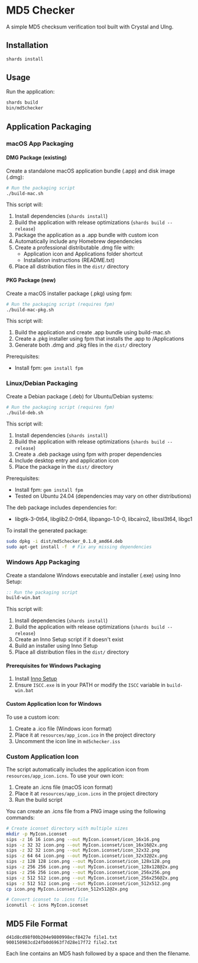 # MD5 Checker

A simple MD5 checksum verification tool built with Crystal and UIng.

## Installation

```bash
shards install
```

## Usage

Run the application:

```bash
shards build
bin/md5checker
```

## Application Packaging

### macOS App Packaging

#### DMG Package (existing)

Create a standalone macOS application bundle (.app) and disk image (.dmg):

```bash
# Run the packaging script
./build-mac.sh
```

This script will:

1. Install dependencies (`shards install`)
2. Build the application with release optimizations (`shards build --release`)
3. Package the application as a .app bundle with custom icon
4. Automatically include any Homebrew dependencies
5. Create a professional distributable .dmg file with:
   - Application icon and Applications folder shortcut
   - Installation instructions (README.txt)
6. Place all distribution files in the `dist/` directory

#### PKG Package (new)

Create a macOS installer package (.pkg) using fpm:

```bash
# Run the packaging script (requires fpm)
./build-mac-pkg.sh
```

This script will:

1. Build the application and create .app bundle using build-mac.sh
2. Create a .pkg installer using fpm that installs the .app to /Applications
3. Generate both .dmg and .pkg files in the `dist/` directory

Prerequisites:

- Install fpm: `gem install fpm`

### Linux/Debian Packaging

Create a Debian package (.deb) for Ubuntu/Debian systems:

```bash
# Run the packaging script (requires fpm)
./build-deb.sh
```

This script will:

1. Install dependencies (`shards install`)
2. Build the application with release optimizations (`shards build --release`)
3. Create a .deb package using fpm with proper dependencies
4. Include desktop entry and application icon
5. Place the package in the `dist/` directory

Prerequisites:

- Install fpm: `gem install fpm`
- Tested on Ubuntu 24.04 (dependencies may vary on other distributions)

The deb package includes dependencies for:

- libgtk-3-0t64, libglib2.0-0t64, libpango-1.0-0, libcairo2, libssl3t64, libgc1

To install the generated package:

```bash
sudo dpkg -i dist/md5checker_0.1.0_amd64.deb
sudo apt-get install -f  # Fix any missing dependencies
```

### Windows App Packaging

Create a standalone Windows executable and installer (.exe) using Inno Setup:

```cmd
:: Run the packaging script
build-win.bat
```

This script will:

1. Install dependencies (`shards install`)
2. Build the application with release optimizations (`shards build --release`)
3. Create an Inno Setup script if it doesn't exist
4. Build an installer using Inno Setup
5. Place all distribution files in the `dist/` directory

#### Prerequisites for Windows Packaging

1. Install [Inno Setup](https://jrsoftware.org/isdl.php)
2. Ensure `ISCC.exe` is in your PATH or modify the `ISCC` variable in `build-win.bat`

#### Custom Application Icon for Windows

To use a custom icon:

1. Create a .ico file (Windows icon format)
2. Place it at `resources/app_icon.ico` in the project directory
3. Uncomment the icon line in `md5checker.iss`

### Custom Application Icon

The script automatically includes the application icon from `resources/app_icon.icns`.
To use your own icon:

1. Create an .icns file (macOS icon format)
2. Place it at `resources/app_icon.icns` in the project directory
3. Run the build script

You can create an .icns file from a PNG image using the following commands:

```bash
# Create iconset directory with multiple sizes
mkdir -p MyIcon.iconset
sips -z 16 16 icon.png --out MyIcon.iconset/icon_16x16.png
sips -z 32 32 icon.png --out MyIcon.iconset/icon_16x16@2x.png
sips -z 32 32 icon.png --out MyIcon.iconset/icon_32x32.png
sips -z 64 64 icon.png --out MyIcon.iconset/icon_32x32@2x.png
sips -z 128 128 icon.png --out MyIcon.iconset/icon_128x128.png
sips -z 256 256 icon.png --out MyIcon.iconset/icon_128x128@2x.png
sips -z 256 256 icon.png --out MyIcon.iconset/icon_256x256.png
sips -z 512 512 icon.png --out MyIcon.iconset/icon_256x256@2x.png
sips -z 512 512 icon.png --out MyIcon.iconset/icon_512x512.png
cp icon.png MyIcon.iconset/icon_512x512@2x.png

# Convert iconset to .icns file
iconutil -c icns MyIcon.iconset
```

## MD5 File Format

```
d41d8cd98f00b204e9800998ecf8427e file1.txt
900150983cd24fb0d6963f7d28e17f72 file2.txt
```

Each line contains an MD5 hash followed by a space and then the filename.
